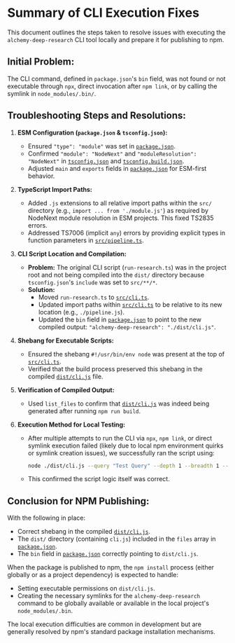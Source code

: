# Summary of CLI Execution Fixes

This document outlines the steps taken to resolve issues with executing the `alchemy-deep-research` CLI tool locally and prepare it for publishing to npm.

## Initial Problem:
The CLI command, defined in `package.json`'s `bin` field, was not found or not executable through `npx`, direct invocation after `npm link`, or by calling the symlink in `node_modules/.bin/`.

## Troubleshooting Steps and Resolutions:

1.  **ESM Configuration (`package.json` & `tsconfig.json`):**
    *   Ensured `"type": "module"` was set in [`package.json`](../package.json:5).
    *   Confirmed `"module": "NodeNext"` and `"moduleResolution": "NodeNext"` in [`tsconfig.json`](../tsconfig.json:4) and [`tsconfig.build.json`](../tsconfig.build.json:2).
    *   Adjusted `main` and `exports` fields in [`package.json`](../package.json:6) for ESM-first behavior.

2.  **TypeScript Import Paths:**
    *   Added `.js` extensions to all relative import paths within the `src/` directory (e.g., `import ... from './module.js'`) as required by NodeNext module resolution in ESM projects. This fixed TS2835 errors.
    *   Addressed TS7006 (implicit `any`) errors by providing explicit types in function parameters in [`src/pipeline.ts`](../src/pipeline.ts:42).

3.  **CLI Script Location and Compilation:**
    *   **Problem:** The original CLI script (`run-research.ts`) was in the project root and not being compiled into the `dist/` directory because `tsconfig.json`'s `include` was set to `src/**/*`.
    *   **Solution:**
        *   Moved `run-research.ts` to [`src/cli.ts`](../src/cli.ts:1).
        *   Updated import paths within [`src/cli.ts`](../src/cli.ts:2) to be relative to its new location (e.g., `./pipeline.js`).
        *   Updated the `bin` field in [`package.json`](../package.json:22) to point to the new compiled output: `"alchemy-deep-research": "./dist/cli.js"`.

4.  **Shebang for Executable Scripts:**
    *   Ensured the shebang `#!/usr/bin/env node` was present at the top of [`src/cli.ts`](../src/cli.ts:1).
    *   Verified that the build process preserved this shebang in the compiled [`dist/cli.js`](../dist/cli.js:1) file.

5.  **Verification of Compiled Output:**
    *   Used `list_files` to confirm that [`dist/cli.js`](../dist/cli.js:0) was indeed being generated after running `npm run build`.

6.  **Execution Method for Local Testing:**
    *   After multiple attempts to run the CLI via `npx`, `npm link`, or direct symlink execution failed (likely due to local npm environment quirks or symlink creation issues), we successfully ran the script using:
        ```bash
        node ./dist/cli.js --query "Test Query" --depth 1 --breadth 1 --concurrency 1
        ```
    *   This confirmed the script logic itself was correct.

## Conclusion for NPM Publishing:

With the following in place:
*   Correct shebang in the compiled [`dist/cli.js`](../dist/cli.js:1).
*   The `dist/` directory (containing `cli.js`) included in the `files` array in [`package.json`](../package.json:17).
*   The `bin` field in [`package.json`](../package.json:22) correctly pointing to `dist/cli.js`.

When the package is published to npm, the `npm install` process (either globally or as a project dependency) is expected to handle:
*   Setting executable permissions on `dist/cli.js`.
*   Creating the necessary symlinks for the `alchemy-deep-research` command to be globally available or available in the local project's `node_modules/.bin`.

The local execution difficulties are common in development but are generally resolved by npm's standard package installation mechanisms.
